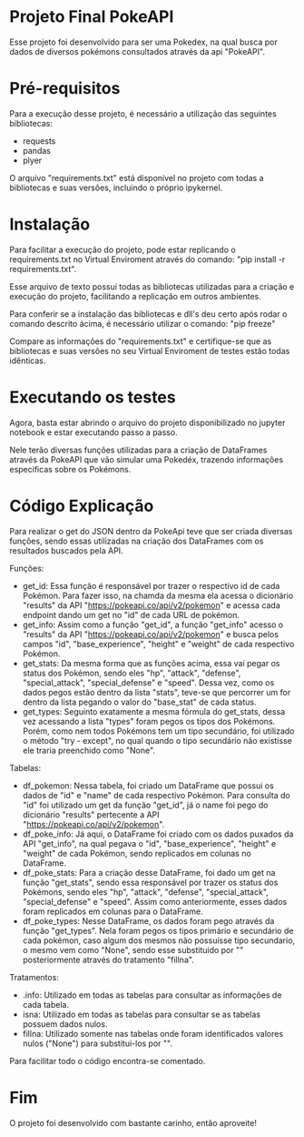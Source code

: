 # Projeto Final PokeAPI

Esse projeto foi desenvolvido para ser uma Pokedex, na qual busca por dados de diversos pokémons consultados através da api "PokeAPI".

# Pré-requisitos

Para a execução desse projeto, é necessário a utilização das seguintes bibliotecas:

- requests
- pandas
- plyer

O arquivo "requirements.txt" está disponível no projeto com todas a bibliotecas e suas versões, incluindo o próprio ipykernel.

# Instalação

Para facilitar a execução do projeto, pode estar replicando o requirements.txt no Virtual Enviroment através do comando: "pip install -r requirements.txt". 

Esse arquivo de texto possui todas as bibliotecas utilizadas para a criação e execução do projeto, facilitando a replicação em outros ambientes.

Para conferir se a instalação das bibliotecas e dll's deu certo após rodar o comando descrito ácima, é necessário utilizar o comando: "pip freeze"

Compare as informações do "requirements.txt" e certifique-se que as bibliotecas e suas versões no seu Virtual Enviroment de testes estão todas idênticas.

# Executando os testes

Agora, basta estar abrindo o arquivo do projeto disponibilizado no jupyter notebook e estar executando passo a passo. 

Nele terão diversas funções utilizadas para a criação de DataFrames através da PokeAPI que vão simular uma Pokedéx, trazendo informações especificas sobre os Pokémons.

# Código Explicação

Para realizar o get do JSON dentro da PokeApi teve que ser criada diversas funções, sendo essas utilizadas na criação dos DataFrames com os resultados buscados pela API.

Funções:
- get_id: Essa função é responsável por trazer o respectivo id de cada Pokémon. Para fazer isso, na chamda da mesma ela acessa o dicionário "results" da API "https://pokeapi.co/api/v2/pokemon" e acessa cada endpoint dando um get no "id" de cada URL de pokémon.
- get_info: Assim como a função "get_id", a função "get_info" acesso o "results" da API "https://pokeapi.co/api/v2/pokemon" e busca pelos campos "id", "base_experience", "height" e "weight" de cada respectivo Pokémon.
- get_stats: Da mesma forma que as funções acima, essa vai pegar os status dos Pokémon, sendo eles "hp", "attack", "defense", "special_attack", "special_defense" e "speed". Dessa vez, como os dados pegos estão dentro da lista "stats", teve-se que percorrer um for dentro da lista pegando o valor do "base_stat" de cada status.
- get_types: Seguinto exatamente a mesma fórmula do get_stats, dessa vez acessando a lista "types" foram pegos os tipos dos Pokémons. Porém, como nem todos Pokémons tem um tipo secundário, foi utilizado o método "try - except", no qual quando o tipo secundário não existisse ele traria preenchido como "None".

Tabelas:
- df_pokemon: Nessa tabela, foi criado um DataFrame que possui os dados de "id" e "name" de cada respectivo Pokémon. Para consulta do "id" foi utilizado um get da função "get_id", já o name foi pego do dicionário "results" pertecente a API "https://pokeapi.co/api/v2/pokemon".
- df_poke_info: Já aqui, o DataFrame foi criado com os dados puxados da API "get_info", na qual pegava o "id", "base_experience", "height" e "weight" de cada Pokémon, sendo replicados em colunas no DataFrame.
- df_poke_stats: Para a criação desse DataFrame, foi dado um get na função "get_stats", sendo essa responsável por trazer os status dos Pokémons, sendo eles "hp", "attack", "defense", "special_attack", "special_defense" e "speed". Assim como anteriormente, esses dados foram replicados em colunas para o DataFrame.
- df_poke_types: Nesse DataFrame, os dados foram pego através da função "get_types". Nela foram pegos os tipos primário e secundário de cada pokémon, caso algum dos mesmos não possuísse tipo secundario, o mesmo vem como "None", sendo esse substituido por "" posteriormente através do tratamento "fillna".

Tratamentos:
- .info: Utilizado em todas as tabelas para consultar as informações de cada tabela.
- isna: Utilizado em todas as tabelas para consultar se as tabelas possuem dados nulos.
- fillna: Utilizado somente nas tabelas onde foram identificados valores nulos ("None") para substitui-los por "".

Para facilitar todo o código encontra-se comentado.

# Fim

O projeto foi desenvolvido com bastante carinho, então aproveite!
